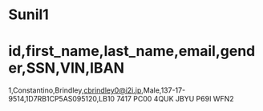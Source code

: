 # Sunil1

# id,first_name,last_name,email,gender,SSN,VIN,IBAN
1,Constantino,Brindley,cbrindley0@i2i.jp,Male,137-17-9514,1D7RB1CP5AS095120,LB10 7417 PC00 4QUK JBYU P69I WFN2
